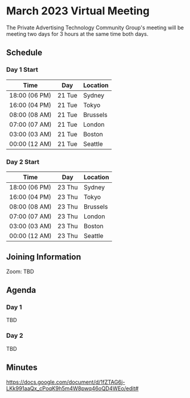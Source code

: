 # March 2023 Virtual Meeting

The Private Advertising Technology Community Group's meeting will be meeting two days for 3 hours at the same time both days.

## Schedule

### Day 1 Start

| Time          | Day    | Location      |
| ------------- | ------ | ------------- |
| 18:00 (06 PM) | 21 Tue | Sydney        |
| 16:00 (04 PM) | 21 Tue | Tokyo         |
| 08:00 (08 AM) | 21 Tue | Brussels      |
| 07:00 (07 AM) | 21 Tue | London        |
| 03:00 (03 AM) | 21 Tue | Boston        |
| 00:00 (12 AM) | 21 Tue | Seattle       |


### Day 2 Start

| Time          | Day    | Location      |
| ------------- | ------ | ------------- |
| 18:00 (06 PM) | 23 Thu | Sydney        |
| 16:00 (04 PM) | 23 Thu | Tokyo         |
| 08:00 (08 AM) | 23 Thu | Brussels      |
| 07:00 (07 AM) | 23 Thu | London        |
| 03:00 (03 AM) | 23 Thu | Boston        |
| 00:00 (12 AM) | 23 Thu | Seattle       |


## Joining Information

Zoom: TBD

## Agenda

### Day 1

TBD

### Day 2

TBD

## Minutes

https://docs.google.com/document/d/1fZTAG6j-LKk991aaQx_cPoqK9h5m4W8pwq46oQD4WEo/edit#
